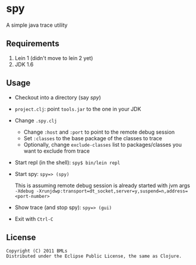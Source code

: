 # spy

A simple java trace utility

## Requirements

1. Lein 1 (didn't move to lein 2 yet)
2. JDK 1.6

## Usage

- Checkout into a directory (say *spy*)
- `project.clj`: point `tools.jar` to the one in your JDK
- Change `.spy.clj`
  - Change `:host` and `:port` to point to the remote debug session
  - Set `:classes` to the base package of the classes to trace
  - Optionally, change `exclude-classes` list to packages/classes you want to exclude from trace
- Start repl (in the shell): `spy$ bin/lein repl`
- Start spy: `spy=> (spy)`

    This is assuming remote debug session is already started with jvm args `-Xdebug -Xrunjdwp:transport=dt_socket,server=y,suspend=n,address=<port-number>`

- Show trace (and stop spy): `spy=> (gui)`
- Exit with `Ctrl-C`

## License
    
    Copyright (C) 2011 BMLs
    Distributed under the Eclipse Public License, the same as Clojure.
